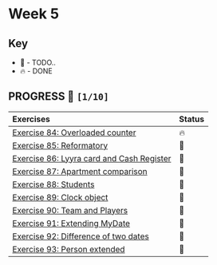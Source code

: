 # Week 5

## Key

*   🚧 - TODO..
*   🔥 - DONE

## PROGRESS 🚀 `[1/10]`

| Exercises  | Status    |
| :------------- | :------------- |
| [Exercise 84: Overloaded counter](./Exercise84/Counter.java) | 🔥 |
| [Exercise 85: Reformatory](./Exercise85/) | 🚧 |
| [Exercise 86: Lyyra card and Cash Register](./Exercise86/) | 🚧 |
| [Exercise 87: Apartment comparison](./Exercise87/) | 🚧 |
| [Exercise 88: Students](./Exercise88/) | 🚧 |
| [Exercise 89: Clock object](./Exercise89/) | 🚧 |
| [Exercise 90: Team and Players](./Exercise90/) | 🚧 |
| [Exercise 91: Extending MyDate](./Exercise91/) | 🚧 |
| [Exercise 92: Difference of two dates](./Exercise92/) | 🚧 |
| [Exercise 93: Person extended](./Exercise93/) | 🚧 |

